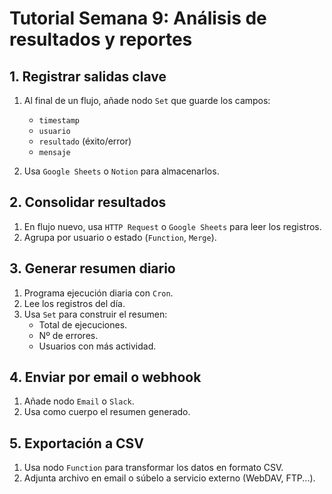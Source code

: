 # Tutorial Semana 9: Análisis de resultados y reportes

## 1. Registrar salidas clave

1. Al final de un flujo, añade nodo `Set` que guarde los campos:
   - `timestamp`
   - `usuario`
   - `resultado` (éxito/error)
   - `mensaje`

2. Usa `Google Sheets` o `Notion` para almacenarlos.

## 2. Consolidar resultados

1. En flujo nuevo, usa `HTTP Request` o `Google Sheets` para leer los registros.
2. Agrupa por usuario o estado (`Function`, `Merge`).

## 3. Generar resumen diario

1. Programa ejecución diaria con `Cron`.
2. Lee los registros del día.
3. Usa `Set` para construir el resumen:
   - Total de ejecuciones.
   - Nº de errores.
   - Usuarios con más actividad.

## 4. Enviar por email o webhook

1. Añade nodo `Email` o `Slack`.
2. Usa como cuerpo el resumen generado.

## 5. Exportación a CSV

1. Usa nodo `Function` para transformar los datos en formato CSV.
2. Adjunta archivo en email o súbelo a servicio externo (WebDAV, FTP...).
